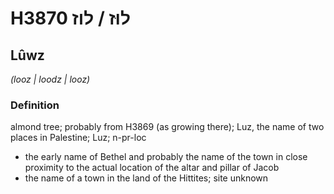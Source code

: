 # H3870 לוּז / לוז

## Lûwz

_(looz | loodz | looz)_

### Definition

almond tree; probably from H3869 (as growing there); Luz, the name of two places in Palestine; Luz; n-pr-loc

- the early name of Bethel and probably the name of the town in close proximity to the actual location of the altar and pillar of Jacob
- the name of a town in the land of the Hittites; site unknown
